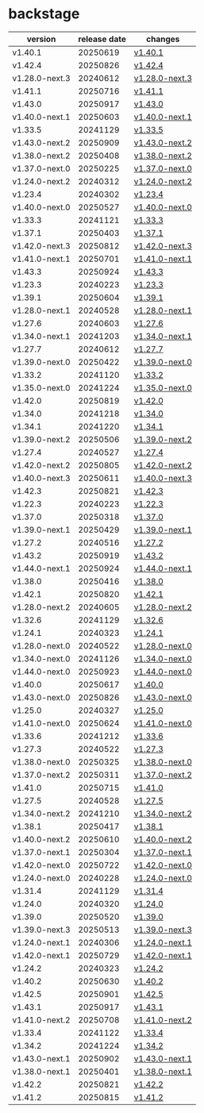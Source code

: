 # backstage	


|version|release date|changes|
|---|---|---|
|v1.40.1|20250619|[v1.40.1](./v1.40.1-20250619.md)|
|v1.42.4|20250826|[v1.42.4](./v1.42.4-20250826.md)|
|v1.28.0-next.3|20240612|[v1.28.0-next.3](./v1.28.0-next.3-20240612.md)|
|v1.41.1|20250716|[v1.41.1](./v1.41.1-20250716.md)|
|v1.43.0|20250917|[v1.43.0](./v1.43.0-20250917.md)|
|v1.40.0-next.1|20250603|[v1.40.0-next.1](./v1.40.0-next.1-20250603.md)|
|v1.33.5|20241129|[v1.33.5](./v1.33.5-20241129.md)|
|v1.43.0-next.2|20250909|[v1.43.0-next.2](./v1.43.0-next.2-20250909.md)|
|v1.38.0-next.2|20250408|[v1.38.0-next.2](./v1.38.0-next.2-20250408.md)|
|v1.37.0-next.0|20250225|[v1.37.0-next.0](./v1.37.0-next.0-20250225.md)|
|v1.24.0-next.2|20240312|[v1.24.0-next.2](./v1.24.0-next.2-20240312.md)|
|v1.23.4|20240302|[v1.23.4](./v1.23.4-20240302.md)|
|v1.40.0-next.0|20250527|[v1.40.0-next.0](./v1.40.0-next.0-20250527.md)|
|v1.33.3|20241121|[v1.33.3](./v1.33.3-20241121.md)|
|v1.37.1|20250403|[v1.37.1](./v1.37.1-20250403.md)|
|v1.42.0-next.3|20250812|[v1.42.0-next.3](./v1.42.0-next.3-20250812.md)|
|v1.41.0-next.1|20250701|[v1.41.0-next.1](./v1.41.0-next.1-20250701.md)|
|v1.43.3|20250924|[v1.43.3](./v1.43.3-20250924.md)|
|v1.23.3|20240223|[v1.23.3](./v1.23.3-20240223.md)|
|v1.39.1|20250604|[v1.39.1](./v1.39.1-20250604.md)|
|v1.28.0-next.1|20240528|[v1.28.0-next.1](./v1.28.0-next.1-20240528.md)|
|v1.27.6|20240603|[v1.27.6](./v1.27.6-20240603.md)|
|v1.34.0-next.1|20241203|[v1.34.0-next.1](./v1.34.0-next.1-20241203.md)|
|v1.27.7|20240612|[v1.27.7](./v1.27.7-20240612.md)|
|v1.39.0-next.0|20250422|[v1.39.0-next.0](./v1.39.0-next.0-20250422.md)|
|v1.33.2|20241120|[v1.33.2](./v1.33.2-20241120.md)|
|v1.35.0-next.0|20241224|[v1.35.0-next.0](./v1.35.0-next.0-20241224.md)|
|v1.42.0|20250819|[v1.42.0](./v1.42.0-20250819.md)|
|v1.34.0|20241218|[v1.34.0](./v1.34.0-20241218.md)|
|v1.34.1|20241220|[v1.34.1](./v1.34.1-20241220.md)|
|v1.39.0-next.2|20250506|[v1.39.0-next.2](./v1.39.0-next.2-20250506.md)|
|v1.27.4|20240527|[v1.27.4](./v1.27.4-20240527.md)|
|v1.42.0-next.2|20250805|[v1.42.0-next.2](./v1.42.0-next.2-20250805.md)|
|v1.40.0-next.3|20250611|[v1.40.0-next.3](./v1.40.0-next.3-20250611.md)|
|v1.42.3|20250821|[v1.42.3](./v1.42.3-20250821.md)|
|v1.22.3|20240223|[v1.22.3](./v1.22.3-20240223.md)|
|v1.37.0|20250318|[v1.37.0](./v1.37.0-20250318.md)|
|v1.39.0-next.1|20250429|[v1.39.0-next.1](./v1.39.0-next.1-20250429.md)|
|v1.27.2|20240516|[v1.27.2](./v1.27.2-20240516.md)|
|v1.43.2|20250919|[v1.43.2](./v1.43.2-20250919.md)|
|v1.44.0-next.1|20250924|[v1.44.0-next.1](./v1.44.0-next.1-20250924.md)|
|v1.38.0|20250416|[v1.38.0](./v1.38.0-20250416.md)|
|v1.42.1|20250820|[v1.42.1](./v1.42.1-20250820.md)|
|v1.28.0-next.2|20240605|[v1.28.0-next.2](./v1.28.0-next.2-20240605.md)|
|v1.32.6|20241129|[v1.32.6](./v1.32.6-20241129.md)|
|v1.24.1|20240323|[v1.24.1](./v1.24.1-20240323.md)|
|v1.28.0-next.0|20240522|[v1.28.0-next.0](./v1.28.0-next.0-20240522.md)|
|v1.34.0-next.0|20241126|[v1.34.0-next.0](./v1.34.0-next.0-20241126.md)|
|v1.44.0-next.0|20250923|[v1.44.0-next.0](./v1.44.0-next.0-20250923.md)|
|v1.40.0|20250617|[v1.40.0](./v1.40.0-20250617.md)|
|v1.43.0-next.0|20250826|[v1.43.0-next.0](./v1.43.0-next.0-20250826.md)|
|v1.25.0|20240327|[v1.25.0](./v1.25.0-20240327.md)|
|v1.41.0-next.0|20250624|[v1.41.0-next.0](./v1.41.0-next.0-20250624.md)|
|v1.33.6|20241212|[v1.33.6](./v1.33.6-20241212.md)|
|v1.27.3|20240522|[v1.27.3](./v1.27.3-20240522.md)|
|v1.38.0-next.0|20250325|[v1.38.0-next.0](./v1.38.0-next.0-20250325.md)|
|v1.37.0-next.2|20250311|[v1.37.0-next.2](./v1.37.0-next.2-20250311.md)|
|v1.41.0|20250715|[v1.41.0](./v1.41.0-20250715.md)|
|v1.27.5|20240528|[v1.27.5](./v1.27.5-20240528.md)|
|v1.34.0-next.2|20241210|[v1.34.0-next.2](./v1.34.0-next.2-20241210.md)|
|v1.38.1|20250417|[v1.38.1](./v1.38.1-20250417.md)|
|v1.40.0-next.2|20250610|[v1.40.0-next.2](./v1.40.0-next.2-20250610.md)|
|v1.37.0-next.1|20250304|[v1.37.0-next.1](./v1.37.0-next.1-20250304.md)|
|v1.42.0-next.0|20250722|[v1.42.0-next.0](./v1.42.0-next.0-20250722.md)|
|v1.24.0-next.0|20240228|[v1.24.0-next.0](./v1.24.0-next.0-20240228.md)|
|v1.31.4|20241129|[v1.31.4](./v1.31.4-20241129.md)|
|v1.24.0|20240320|[v1.24.0](./v1.24.0-20240320.md)|
|v1.39.0|20250520|[v1.39.0](./v1.39.0-20250520.md)|
|v1.39.0-next.3|20250513|[v1.39.0-next.3](./v1.39.0-next.3-20250513.md)|
|v1.24.0-next.1|20240306|[v1.24.0-next.1](./v1.24.0-next.1-20240306.md)|
|v1.42.0-next.1|20250729|[v1.42.0-next.1](./v1.42.0-next.1-20250729.md)|
|v1.24.2|20240323|[v1.24.2](./v1.24.2-20240323.md)|
|v1.40.2|20250630|[v1.40.2](./v1.40.2-20250630.md)|
|v1.42.5|20250901|[v1.42.5](./v1.42.5-20250901.md)|
|v1.43.1|20250917|[v1.43.1](./v1.43.1-20250917.md)|
|v1.41.0-next.2|20250708|[v1.41.0-next.2](./v1.41.0-next.2-20250708.md)|
|v1.33.4|20241122|[v1.33.4](./v1.33.4-20241122.md)|
|v1.34.2|20241224|[v1.34.2](./v1.34.2-20241224.md)|
|v1.43.0-next.1|20250902|[v1.43.0-next.1](./v1.43.0-next.1-20250902.md)|
|v1.38.0-next.1|20250401|[v1.38.0-next.1](./v1.38.0-next.1-20250401.md)|
|v1.42.2|20250821|[v1.42.2](./v1.42.2-20250821.md)|
|v1.41.2|20250815|[v1.41.2](./v1.41.2-20250815.md)|
